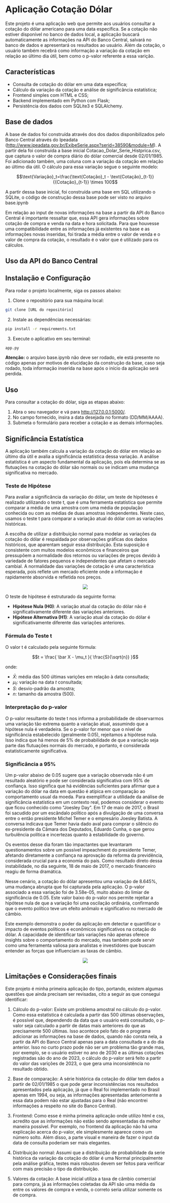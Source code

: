 # Aplicação Cotação Dólar

Este projeto é uma aplicação web que permite aos usuários consultar a cotação do dólar americano para uma data específica. Se a cotação não estiver disponível no banco de dados local, a aplicação buscará automaticamente as informações na API do Banco Central, salvará no banco de dados e apresentará os resultados ao usuário. Além da cotação, o usuário também recebrá como informação a variação da cotação em relação ao último dia útil, bem como o p-valor referente a essa varição.

## Características

- Consulta de cotação do dólar em uma data específica;
- Cálculo da variação da cotação e análise de significância estatística;
- Frontend simples com HTML e CSS;
- Backend implementado em Python com Flask;
- Persistência dos dados com SQLite3 e SQLAlchemy.

## Base de dados

A base de dados foi construída através dos dos dados disponibilizados pelo Banco Central através do Ipeadata (http://www.ipeadata.gov.br/ExibeSerie.aspx?serid=38590&module=M). A partir dela foi construída a base inicial Cotacao_Dolar_Serie_Histprica.csv, que captura o valor de compra diário do dólar comercial desde 02/01/1985. Foi adicionado também, uma coluna com a variação da cotação em relação ao último dia útil. O cálculo para essa variação segue o seguinte modelo:

```math
\text{Variação}_t=\frac{\text{Cotação}_t - \text{Cotação}_{t-1}}{{Cotação}_{t-1}} \times 100
```

A partir dessa base inicial, foi construída uma base em SQL utilizando o SQLite, o código de construção dessa base pode ser visto no arquivo base.ipynb

Em relação ao input de novas informações na base a partir da API do Banco Central é importante ressaltar que, essa API gera informações sobre cotação de compra e venda na data e hora solicitada. Para que houvesse uma compatibilidade entre as informações já existentes na base e as informações novas inseridas, foi tirada a média entre o valor de venda e o valor de compra da cotação, o resultado é o valor que é utilizado para os cálculos.

## Uso da API do Banco Central



## Instalação e Configuração

Para rodar o projeto localmente, siga os passos abaixo:

1. Clone o repositório para sua máquina local:
```bash
git clone [URL do repositório]
```

2. Instale as dependências necessárias:
```bash
pip install -r requirements.txt
```

3. Execute o aplicativo em seu terminal:
```bash
app.py
```

**Atenção:** o arquivo base.ipynb não deve ser rodado, ele está presente no código apenas por motivos de elucidação da construção da base, caso seja rodado, toda informação inserida na base após o início da aplicação será perdida.

## Uso
Para consultar a cotação do dólar, siga as etapas abaixo:

1. Abra o seu navegador e vá para http://127.0.0.1:5000/.
2. No campo fornecido, insira a data desejada no formato (DD/MM/AAAA).
3. Submeta o formulário para receber a cotação e as demais informações.

## Significância Estatística

A aplicação também calcula a variação da cotação do dólar em relação ao último dia útil e avalia a significância estatística dessa variação. A análise estatística é um aspecto fundamental da aplicação, pois ela determina se as flutuações na cotação do dólar são normais ou se indicam uma mudança significativa no mercado.

### Teste de Hipótese

Para avaliar a significância da variação do dólar, um teste de hipóteses é realizado utilizando o teste t, que é uma ferramenta estatística que permite comparar a média de uma amostra com uma média de população conhecida ou com as médias de duas amostras independentes. Neste caso, usamos o teste t para comparar a variação atual do dólar com as variações históricas.

A escolha de utilizar a distribuição normal para modelar as variações da cotação do dólar é respaldada por observações gráficas dos dados históricos, que aparentam seguir essa distribuição. Esta suposição é consistente com muitos modelos econômicos e financeiros que pressupõem a normalidade dos retornos ou variações de preços devido à variedade de fatores pequenos e independentes que afetam o mercado cambial. A normalidade das variações de cotação é uma característica esperada, pois reflete um mercado eficiente onde a informação é rapidamente absorvida e refletida nos preços.

<p align="center">
  <img src="https://github.com/otavioassumpcao/CotacaoDolar/assets/83320033/74fd80fa-7b98-4512-820c-16c7d111374a">
</p>


O teste de hipótese é estruturado da seguinte forma:

- **Hipótese Nula (H0)**: A variação atual da cotação do dólar não é significativamente diferente das variações anteriores.
- **Hipótese Alternativa (H1)**: A variação atual da cotação do dólar é significativamente diferente das variações anteriores.

### Fórmula do Teste t

O valor t é calculado pela seguinte fórmula:

```math
t = \frac{ \bar X - \mu_t }{ \frac{S}{\sqrt{n}} }
```
onde:

- $\bar X:$ média das 500 últimas varições em relação à data consultada;
- $\mu_t:$ variação na data $t$ consultada;
- $S:$ desvio-padrão da amostra;
- $n:$ tamanho da amostra (500).

### Interpretação do p-valor

O p-valor resultante do teste t nos informa a probabilidade de observarmos uma variação tão extrema quanto a variação atual, assumindo que a hipótese nula é verdadeira. Se o p-valor for menor que o nível de significância estabelecido (geralmente 0.05), rejeitamos a hipótese nula. Isso indica que há menos de 5% de probabilidade de que a variação seja parte das flutuações normais do mercado, e portanto, é considerada estatisticamente significativa.

### Significância a 95%

Um p-valor abaixo de 0.05 sugere que a variação observada não é um resultado aleatório e pode ser considerada significativa com 95% de confiança. Isso significa que há evidências suficientes para afirmar que a variação do dólar na data em questão é atípica em comparação ao comportamento usual da moeda. 
Para exemplificar a utilidade da análise de significância estatística em um contexto real, podemos considerar o evento que ficou conhecido como "Joesley Day". Em 17 de maio de 2017, o Brasil foi sacudido por um escândalo político após a divulgação de uma conversa entre o então presidente Michel Temer e o empresário Joesley Batista. A conversa indicava que Temer havia dado aval para comprar o silêncio do ex-presidente da Câmara dos Deputados, Eduardo Cunha, o que gerou turbulência política e incertezas quanto à estabilidade do governo.

Os eventos desse dia foram tão impactantes que levantaram questionamentos sobre um possível impeachment do presidente Temer, afetando diretamente a confiança na aprovação da reforma da previdência, considerada crucial para a economia do país. Como resultado direto dessa instabilidade, no dia seguinte, 18 de maio de 2017, o mercado financeiro reagiu de forma dramática.

Nesse cenário, a cotação do dólar apresentou uma variação de 8.645%, uma mudança abrupta que foi capturada pela aplicação. O p-valor associado a essa variação foi de 3.58e-05, muito abaixo do limiar de significância de 0.05. Este valor baixo do p-valor nos permite rejeitar a hipótese nula de que a variação foi uma oscilação ordinária, confirmando que o evento político teve um efeito anômalo e significativo no mercado de câmbio.

Este exemplo demonstra o poder da aplicação em detectar e quantificar o impacto de eventos políticos e econômicos significativos na cotação do dólar. A capacidade de identificar tais variações não apenas oferece insights sobre o comportamento do mercado, mas também pode servir como uma ferramenta valiosa para analistas e investidores que buscam entender as forças que influenciam as taxas de câmbio.

<p align="center">
  <img src="https://github.com/otavioassumpcao/CotacaoDolar/assets/83320033/1c03594f-4420-4f61-8eb9-9944d56244c1">
</p>

## Limitações e Considerações finais
Este projeto é minha primeira aplicação do tipo, portando, existem algumas questões que ainda precisam ser revisadas, cito a seguir as que consegui identificar:

1. Cálculo do p-valor:
   Existe um problema amostral no cálculo do p-valor. Como essa estatística é calculada a partir das 500 últimas observações, é possível que, dependendo da data que o usuário está consultado, o p-valor seja calculado a partir de datas mais anteriores do que as precisamente 500 últimas. Isso acontece pelo fato de o programa adicionar as informações na base de dados, quando não consta nela, a partir da API do Banco Central apenas para a data consultada e a do dia anterior. Isso no curto prazo pode não ser um problema tão grande mas, por exemplo, se o usuário estiver no ano de 2030 e as últimas cotações registradas são do ano de 2023, o cálculo do p-valor será feito a partir do valor das varições de 2023, o que gera uma inconsistência no resultado obtido.

2. Base de comparação:
   A série histórica da cotação do dólar tem dados a partir de 02/01/1985 o que pode gerar inconsistências nos resultados apresentados pela aplicação, já que o Real foi implementado no Brasil apenas em 1994, ou seja, as informações apresentadas anteriomente a essa data podem não estar ajustadas para o Real (não encontrei informações a respeito no site do Banco Central).

3. Frontend:
   Como esse é minha primeira aplicação onde utilizo html e css, acredito que as informações não estão sendo apresentadas da melhor maneira possível. Por exemplo, no frontend da aplicação não há uma explicação acerca do p-valor, ele simplesmente aparece como um número solto. Além disso, a parte visual e maneira de fazer o input da data de consulta poderiam ser mais elegantes.

4. Distribuição normal:
   Assumi que a distribuição de probabilidade da serie histórica da variação da cotação do dólar é uma Normal principalmente pela análise gráfica, testes mais robustos devem ser feitos para verificar com mais precisão o tipo da distribuição.

3. Valores da cotação:
   A  base inicial utiliza a taxa de câmbio comercial para compra, já as informações coletadas da API são uma média da entre os valores de compra e venda, o correto seria utilizar somente os de compra.








   

